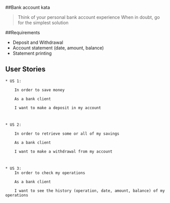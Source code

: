 ##Bank account kata
> Think of your personal bank account experience When in doubt, go for the simplest solution

##Requirements

  * Deposit and Withdrawal
  * Account statement (date, amount, balance)
  * Statement printing
## User Stories
    * US 1:

        In order to save money

        As a bank client

        I want to make a deposit in my account
#
    * US 2:

        In order to retrieve some or all of my savings

        As a bank client

        I want to make a withdrawal from my account
#
    * US 3:
        In order to check my operations

        As a bank client

        I want to see the history (operation, date, amount, balance) of my operations